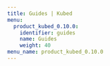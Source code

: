 ```yaml
---
title: Guides | Kubed
menu:
  product_kubed_0.10.0:
    identifier: guides
    name: Guides
    weight: 40
menu_name: product_kubed_0.10.0
---
```

